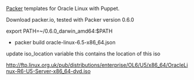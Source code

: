 [Packer](http://packer.io) templates for Oracle Linux with Puppet.

Download packer.io, tested with Packer version 0.6.0

export PATH=~/0.6.0_darwin_amd64:$PATH  

* packer build oracle-linux-6.5-x86_64.json

update iso_location variable this contains the location of this iso 

http://ftp.linux.org.uk/pub/distributions/enterprise/OL6/U5/x86_64/OracleLinux-R6-U5-Server-x86_64-dvd.iso

